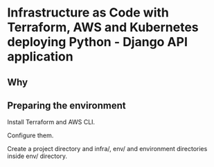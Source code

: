 # Infrastructure as Code with Terraform, AWS and Kubernetes deploying Python - Django API application

## Why

## Preparing the environment

Install Terraform and AWS CLI.

Configure them.

Create a project directory and infra/, env/ and environment directories inside env/ directory.

